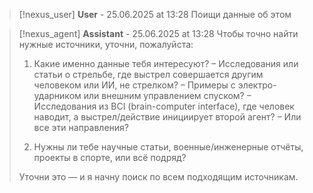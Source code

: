 >[!nexus_user] **User** - 25.06.2025 at 13:28
> Поищи данные об этом
<!-- UID: dc83e00c-8664-4c31-b384-29c3c2cec33c -->




>[!nexus_agent] **Assistant** - 25.06.2025 at 13:28
> Чтобы точно найти нужные источники, уточни, пожалуйста:
> 
> 1. Какие именно данные тебя интересуют?
> – Исследования или статьи о стрельбе, где выстрел совершается другим человеком или ИИ, не стрелком?
> – Примеры с электро-ударником или внешним управлением спуском?
> – Исследования из BCI (brain-computer interface), где человек наводит, а выстрел/действие инициирует второй агент?
> – Или все эти направления?
> 
> 2. Нужны ли тебе научные статьи, военные/инженерные отчёты, проекты в спорте, или всё подряд?
> 
> Уточни это — и я начну поиск по всем подходящим источникам.
<!-- UID: dc1dd8b4-2835-49e8-828e-51d2df752e18 -->